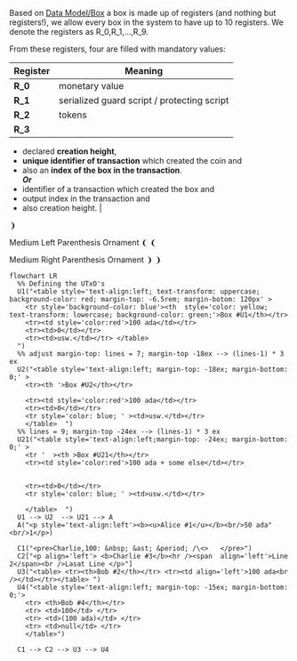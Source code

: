 
Based on [Data Model/Box](https://docs.ergoplatform.com/dev/data-model/box/)
a box is made up of registers (and nothing but registers!), we allow every box in the system to have up to 10 registers. We denote the registers as R_0,R_1,...,R_9. 

From these registers, four are filled with mandatory values: 

| Register | Meaning |
| -- | -- |
| **R_0** | monetary value |
| **R_1** | serialized guard script / protecting script |
| **R_2** | tokens |
| **R_3** | 
- declared **creation height**, 
- **unique identifier of transaction** which created the coin and 
- also an **index of the box in the transaction**. <br />
___Or___
- identifier of a transaction which created the box and 
- output index in the transaction and 
- also creation height.
|


❩

Medium Left Parenthesis Ornament
&#10088;   &#x2768;

Medium Right Parenthesis Ornament
&#10089; &#x2769;


```mermaid
flowchart LR
  %% Defining the UTxO's
  U1("<table style='text-align:left; text-transform: uppercase; background-color: red; margin-top: -6.5rem; margin-botom: 120px' > 
    <tr style='background-color: blue'><th  style='color: yellow; text-transform: lowercase; background-color: green;'>Box #U1</th></tr> 
    <tr><td style='color:red'>100 ada</td></tr> 
    <tr><td>0</td></tr> 
    <tr><td>usw.</td></tr> </table> 
  ")
  %% adjust margin-top: lines = 7; margin-top -18ex --> (lines-1) * 3 ex
  U2("<table style='text-align:left; margin-top: -18ex; margin-bottom: 0;' > 
    <tr><th '>Box #U2</th></tr> 

    <tr><td style='color:red'>100 ada</td></tr> 
    <tr><td>0</td></tr>     
    <tr style='color: blue; ' ><td>usw.</td></tr> 
    </table>  ")
  %% lines = 9; margin-top -24ex --> (lines-1) * 3 ex
  U21("<table style='text-align:left;margin-top: -24ex; margin-bottom: 0;' > 
    <tr '  ><th >Box #U21</th></tr> 
    <tr><td style='color:red'>100 ada + some else</td></tr> 
    

    <tr><td>0</td></tr>     
    <tr style='color: blue; ' ><td>usw.</td></tr> 

    </table>  ")
  U1 --> U2  --> U21 --> A
  A("<p style='text-align:left'><b><u>Alice #1</u></b><br/>50 ada"<br/>1</p>)

  C1("<pre>Charlie,100: &nbsp; &ast; &period; /\<>   </pre>")
  C2["<p align='left'> <b>Charlie #3</b><hr /><span  align='left'>Line 2</span><br />Lasat Line </p>"]
  U3("<table> <tr><th>Bob #2</th></tr> <tr><td align='left'>100 ada<br /></td></tr></table> ")
  U4("<table style='text-align:left; margin-top: -15ex; margin-bottom: 0;'> 
    <tr> <th>Bob #4</th></tr> 
    <tr> <td>100</td> </tr> 
    <tr> <td>(100 ada)</td> </tr> 
    <tr> <td>null</td> </tr>
    </table>")

  C1 --> C2 --> U3 --> U4
```

